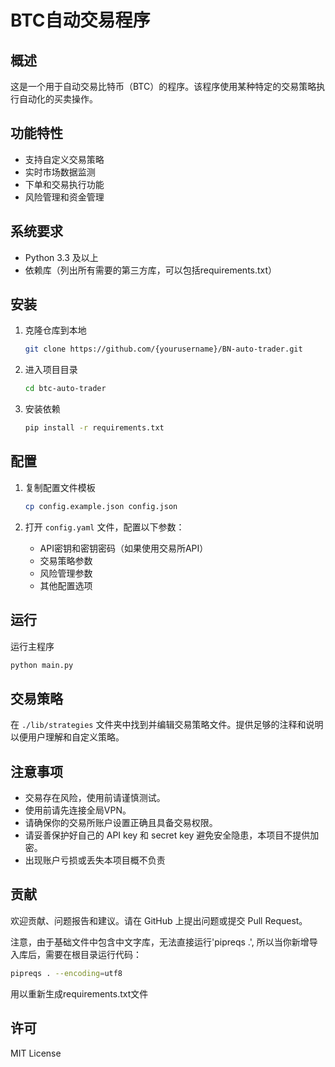 
# BTC自动交易程序

## 概述

这是一个用于自动交易比特币（BTC）的程序。该程序使用某种特定的交易策略执行自动化的买卖操作。

## 功能特性

- 支持自定义交易策略
- 实时市场数据监测
- 下单和交易执行功能
- 风险管理和资金管理

## 系统要求

- Python 3.3 及以上
- 依赖库（列出所有需要的第三方库，可以包括requirements.txt）

## 安装

1. 克隆仓库到本地

   ```bash
   git clone https://github.com/{yourusername}/BN-auto-trader.git
   ```

2. 进入项目目录

   ```bash
   cd btc-auto-trader
   ```

3. 安装依赖

   ```bash
   pip install -r requirements.txt
   ```

## 配置

1. 复制配置文件模板

   ```bash
   cp config.example.json config.json
   ```

2. 打开 `config.yaml` 文件，配置以下参数：
   - API密钥和密钥密码（如果使用交易所API）
   - 交易策略参数
   - 风险管理参数
   - 其他配置选项

## 运行

运行主程序

   ```bash
   python main.py
   ```

## 交易策略

在 `./lib/strategies` 文件夹中找到并编辑交易策略文件。提供足够的注释和说明以便用户理解和自定义策略。

## 注意事项

- 交易存在风险，使用前请谨慎测试。
- 使用前请先连接全局VPN。
- 请确保你的交易所账户设置正确且具备交易权限。
- 请妥善保护好自己的 API key 和 secret key 避免安全隐患，本项目不提供加密。
- 出现账户亏损或丢失本项目概不负责

## 贡献

欢迎贡献、问题报告和建议。请在 GitHub 上提出问题或提交 Pull Request。

注意，由于基础文件中包含中文字库，无法直接运行'pipreqs .', 所以当你新增导入库后，需要在根目录运行代码：

   ```bash
   pipreqs . --encoding=utf8
   ```

用以重新生成requirements.txt文件

## 许可

MIT License
